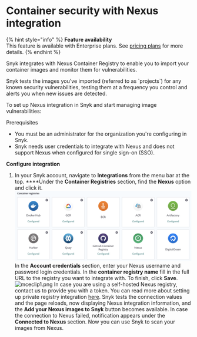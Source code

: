 # Container security with Nexus integration

{% hint style="info" %}
**Feature availability**  
This feature is available with Enterprise plans. See [pricing plans](https://snyk.io/plans/) for more details.
{% endhint %}

Snyk integrates with Nexus Container Registry to enable you to import your container images and monitor them for vulnerabilities. 

Snyk tests the images you’ve imported \(referred to as \`projects\`\) for any known security vulnerabilities, testing them at a frequency you control and alerts you when new issues are detected.

To set up Nexus integration in Snyk and start managing image vulnerabilities: 

Prerequisites

* You must be an administrator for the organization you're configuring in Snyk.
* Snyk needs user credentials to integrate with Nexus and does not support Nexus when configured for single sign-on \(SSO\).

**Configure integration**

1. In your Snyk account, navigate to **Integrations** from the menu bar at the top. ****Under the **Container Registries** section, find the **Nexus** option and click it.![mceclip0.png](../../../.gitbook/assets/mceclip0-9-.png) In the **Account credentials** section, enter your Nexus username and password login credentials. In the **container registry name** fill in the full URL to the registry you want to integrate with. To finish, click **Save**. ![mceclip1.png](https://support.snyk.io/hc/article_attachments/4403626381457/mceclip1.png)  In case you are using a self-hosted Nexus registry, contact us to provide you with a token. You can read more about setting up private registry integration [here](https://support.snyk.io/hc/en-us/articles/360017040957).  Snyk tests the connection values and the page reloads, now displaying Nexus integration information, and the **Add your Nexus images to Snyk** button becomes available. In case the connection to Nexus failed, notification appears under the **Connected to Nexus** section. Now you can use Snyk to scan your images from Nexus.

